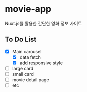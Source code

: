 # movie-app

Nuxt.js를 활용한 간단한 영화 정보 사이트

## To Do List

- [x] Main carousel
  - [x] data fetch
  - [x] add responsive style
- [ ] large card
- [ ] small card
- [ ] movie detail page
- [ ] etc
